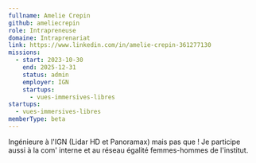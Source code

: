 ```yaml
---
fullname: Amelie Crepin
github: ameliecrepin
role: Intrapreneuse
domaine: Intraprenariat
link: https://www.linkedin.com/in/amelie-crepin-361277130
missions:
  - start: 2023-10-30
    end: 2025-12-31
    status: admin
    employer: IGN
    startups:
      - vues-immersives-libres
startups:
  - vues-immersives-libres
memberType: beta
---
```

Ingénieure à l'IGN (Lidar HD et Panoramax) mais pas que ! Je participe aussi à la com' interne et au réseau égalité femmes-hommes de l'institut.
